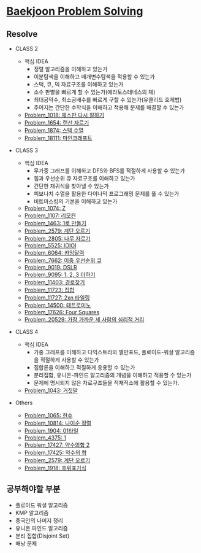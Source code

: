 # [Baekjoon Problem Solving](https://www.acmicpc.net/)

## Resolve

- CLASS 2

  - 핵심 IDEA
    - 정렬 알고리즘을 이해하고 있는가
    - 이분탐색을 이해하고 매개변수탐색을 적용할 수 있는가
    - 스택, 큐, 덱 자료구조를 이해하고 있는가
    - 소수 판별을 빠르게 할 수 있는가(에라토스테네스의 체)
    - 최대공약수, 최소공배수를 빠르게 구할 수 있는가(유클리드 호제법)
    - 주어지는 간단한 수학식을 이해하고 적용해 문제를 해결할 수 있는가
  - [Problem_1018: 체스판 다시 칠하기](Problem_1000~1999/Problem_1018/)
  - [Problem_1654: 랜선 자르기](Problem_1000~1999/Problem_1654/)
  - [Problem_1874: 스택 수열](Problem_1000~1999/Problem_1874/)
  - [Problem_18111: 마인크래프트](Problem_18000~18999/Problem_18111/)

- CLASS 3

  - 핵심 IDEA
    - 무가중 그래프를 이해하고 DFS와 BFS를 적절하게 사용할 수 있는가
    - 힙과 우선순위 큐 자료구조를 이해하고 있는가
    - 간단한 재귀식을 찾아낼 수 있는가
    - 피보나치 수열을 활용한 다이나믹 프로그래밍 문제를 풀 수 있는가
    - 비트마스킹의 기본을 이해하고 있는가
  - [Problem_1074: Z](Problem_1000~1999/Problem_1074/)
  - [Problem_1107: 리모컨](Problem_1000~1999/Problem_1107/)
  - [Problem_1463: 1로 만들기](Problem_1000~1999/Problem_1463/)
  - [Problem_2579: 계단 오르기](Problem_2000~2999/Problem_2579/)
  - [Problem_2805: 나무 자르기](Problem_2000~2999/Problem_2805/)
  - [Problem_5525: IOIOI](Problem_5000~5999/Problem_5525/)
  - [Problem_6064: 카잉달력](Problem_6000~6999/Problem_6064/)
  - [Problem_7662: 이중 우선순위 큐](Problem_7000~7999/Problem_7662/)
  - [Problem_9019: DSLR](Problem_9000~9999/Problem_9019/)
  - [Problem_9095: 1, 2, 3 더하기](Problem_9000~9999/Problem_9095/)
  - [Problem_11403: 경로찾기](Problem_11000~11999/Problem_11403/)
  - [Problem_11723: 집합](Problem_11000~11999/Problem_11723/)
  - [Problem_11727: 2xn 타일링](Problem_11000~11999/Problem_11727/)
  - [Problem_14500: 테트로미노](Problem_14000~14999/Problem_14500/)
  - [Problem_17626: Four Squares](Problem_17000~17999/Problem_17626/)
  - [Problem_20529: 가장 가까운 세 사람의 심리적 거리](Problem_20000~20999/Problem_20529/)

- CLASS 4

  - 핵심 IDEA
    - 가중 그래프를 이해하고 다익스트라와 벨만포드, 플로이드-워셜 알고리즘을 적절하게 사용할 수 있는가
    - 집합론을 이해하고 적절하게 응용할 수 있는가
    - 분리집합, 유니온-파인드 알고리즘의 개념을 이해하고 적용할 수 있는가
    - 문제에 명시되지 않은 자료구조들을 적재적소에 활용할 수 있는가.
  - [Problem_1043: 거짓말](Problem_1000~1999/Problem_1043/)

- Others
  - [Problem_1065: 한수](Problem_1000~1999/Problem_1065)
  - [Problem_10814: 나이순 정렬](Problem_10000~10999/Problem_10814)
  - [Problem_1904: 01타일](Problem_1000~1999/Problem_1904)
  - [Problem_4375: 1](Problem_4000~4999/Problem_4375)
  - [Problem_17427: 약수의합 2](Problem_17000~17999/Problem_17427/)
  - [Problem_17425: 약수의 합](Problem_17000~17999/Problem_17425/)
  - [Problem_2579: 계단 오르기](Problem_2000~2999/Problem_2579)
  - [Problem_1918: 후위표기식](Problem_1000~1999/Problem_1918/)

## 공부해야할 부분

- 플로이드 워셜 알고리즘
- KMP 알고리즘
- 중국인의 나머지 정리
- 유니온 파인드 알고리즘
- 분리 집합(Disjoint Set)
- 배낭 문제
